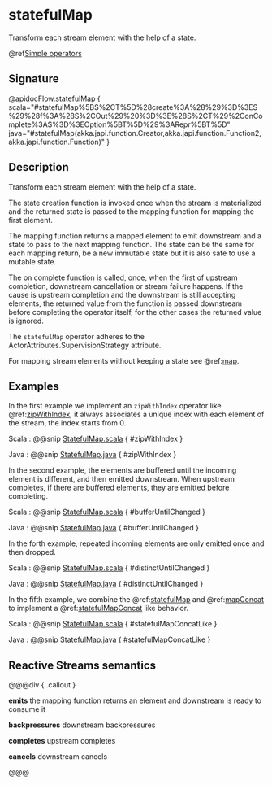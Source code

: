 # statefulMap

Transform each stream element with the help of a state.

@ref[Simple operators](../index.md#simple-operators)

## Signature

@apidoc[Flow.statefulMap](Flow) { scala="#statefulMap%5BS%2CT%5D%28create%3A%28%29%3D%3ES%29%28f%3A%28S%2COut%29%20%3D%3E%28S%2CT%29%2ConComplete%3AS%3D%3EOption%5BT%5D%29%3ARepr%5BT%5D" java="#statefulMap(akka.japi.function.Creator,akka.japi.function.Function2,akka.japi.function.Function)" }

## Description

Transform each stream element with the help of a state. 

The state creation function is invoked once when the stream is materialized and the returned state is passed to the mapping function for mapping the first element. 

The mapping function returns a mapped element to emit downstream and a state to pass to the next mapping function. The state can be the same for each mapping return, be a new immutable state but it is also safe to use a mutable state.

The on complete function is called, once, when the first of upstream completion, downstream cancellation or stream failure happens. If the cause is upstream completion and the downstream is still accepting elements, the returned value from the function is passed downstream before completing the operator itself, for the other cases the returned value is ignored.

The `statefulMap` operator adheres to the
ActorAttributes.SupervisionStrategy attribute.

For mapping stream elements without keeping a state see @ref:[map](map.md).

## Examples

In the first example we implement an `zipWithIndex` operator like @ref:[zipWithIndex](zipWithIndex.md), it always associates a unique index
with each element of the stream, the index starts from 0.

Scala
:  @@snip [StatefulMap.scala](/gemini-docs/src/test/scala/docs/stream/operators/flow/StatefulMap.scala) { #zipWithIndex }

Java
:   @@snip [StatefulMap.java](/gemini-docs/src/test/java/jdocs/stream/operators/flow/StatefulMap.java) { #zipWithIndex }



In the second example, the elements are buffered until the incoming element is different, and then emitted downstream.
When upstream completes, if there are buffered elements, they are emitted before completing.

Scala
:  @@snip [StatefulMap.scala](/gemini-docs/src/test/scala/docs/stream/operators/flow/StatefulMap.scala) { #bufferUntilChanged }

Java
:   @@snip [StatefulMap.java](/gemini-docs/src/test/java/jdocs/stream/operators/flow/StatefulMap.java) { #bufferUntilChanged }

In the forth example, repeated incoming elements are only emitted once and then dropped.

Scala
:  @@snip [StatefulMap.scala](/gemini-docs/src/test/scala/docs/stream/operators/flow/StatefulMap.scala) { #distinctUntilChanged }

Java
:   @@snip [StatefulMap.java](/gemini-docs/src/test/java/jdocs/stream/operators/flow/StatefulMap.java) { #distinctUntilChanged }

In the fifth example, we combine the @ref:[statefulMap](statefulMap.md) and @ref:[mapConcat](mapConcat.md) to implement 
a @ref:[statefulMapConcat](statefulMapConcat.md) like behavior.

Scala
:  @@snip [StatefulMap.scala](/gemini-docs/src/test/scala/docs/stream/operators/flow/StatefulMap.scala) { #statefulMapConcatLike }

Java
:   @@snip [StatefulMap.java](/gemini-docs/src/test/java/jdocs/stream/operators/flow/StatefulMap.java) { #statefulMapConcatLike }


## Reactive Streams semantics

@@@div { .callout }

**emits** the mapping function returns an element and downstream is ready to consume it

**backpressures** downstream backpressures

**completes** upstream completes

**cancels** downstream cancels

@@@
